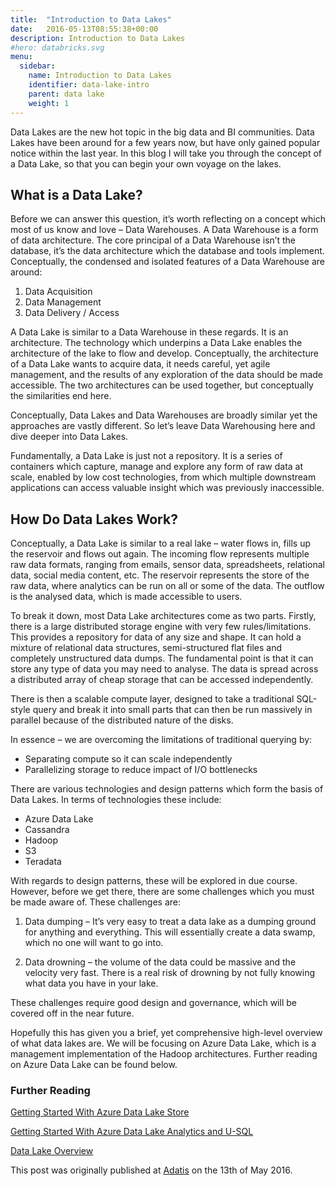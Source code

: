 ```yaml
---
title:  "Introduction to Data Lakes"
date:   2016-05-13T08:55:38+00:00
description: Introduction to Data Lakes
#hero: databricks.svg
menu:
  sidebar:
    name: Introduction to Data Lakes
    identifier: data-lake-intro
    parent: data lake
    weight: 1
---
```

Data Lakes are the new hot topic in the big data and BI communities. Data Lakes have been around for a few years now, but have only gained popular notice within the last year. In this blog I will take you through the concept of a Data Lake, so that you can begin your own voyage on the lakes.

## What is a Data Lake?
Before we can answer this question, it’s worth reflecting on a concept which most of us know and love – Data Warehouses. A Data Warehouse is a form of data architecture. The core principal of a Data Warehouse isn’t the database, it’s the data architecture which the database and tools implement. Conceptually, the condensed and isolated features of a Data Warehouse are around:

1. Data Acquisition
2. Data Management
3. Data Delivery / Access

A Data Lake is similar to a Data Warehouse in these regards. It is an architecture. The technology which underpins a Data Lake enables the architecture of the lake to flow and develop. Conceptually, the architecture of a Data Lake wants to acquire data, it needs careful, yet agile management, and the results of any exploration of the data should be made accessible. The two architectures can be used together, but conceptually the similarities end here.

Conceptually, Data Lakes and Data Warehouses are broadly similar yet the approaches are vastly different. So let’s leave Data Warehousing here and dive deeper into Data Lakes.

Fundamentally, a Data Lake is just not a repository. It is a series of containers which capture, manage and explore any form of raw data at scale, enabled by low cost technologies, from which multiple downstream applications can access valuable insight which was previously inaccessible.

## How Do Data Lakes Work?
Conceptually, a Data Lake is similar to a real lake – water flows in, fills up the reservoir and flows out again. The incoming flow represents multiple raw data formats, ranging from emails, sensor data, spreadsheets, relational data, social media content, etc. The reservoir represents the store of the raw data, where analytics can be run on all or some of the data. The outflow is the analysed data, which is made accessible to users.

To break it down, most Data Lake architectures come as two parts. Firstly, there is a large distributed storage engine with very few rules/limitations. This provides a repository for data of any size and shape. It can hold a mixture of relational data structures, semi-structured flat files and completely unstructured data dumps. The fundamental point is that it can store any type of data you may need to analyse. The data is spread across a distributed array of cheap storage that can be accessed independently.

There is then a scalable compute layer, designed to take a traditional SQL-style query and break it into small parts that can then be run massively in parallel because of the distributed nature of the disks.

In essence – we are overcoming the limitations of
traditional querying by:

-  Separating compute so it can scale independently
- Parallelizing storage to reduce impact of I/O bottlenecks

There are various technologies and design patterns which form the basis of Data
Lakes. In terms of technologies these include:

- Azure Data Lake
- Cassandra
- Hadoop
- S3
- Teradata

With regards to design patterns, these will be explored in due course. However, before we get there, there are some challenges which you must be made aware of. These challenges are:

1. Data dumping – It’s very easy to treat a data lake as a dumping ground for anything and everything. This will essentially create a data swamp, which no one will want to go into.

2. Data drowning – the volume of the data could be massive and the velocity very fast. There is a real risk of drowning by not fully knowing what data you have in your lake.

These challenges require good design and governance, which will be covered off in the near future.

Hopefully this has given you a brief, yet comprehensive high-level overview of what data lakes are. We will be focusing on Azure Data Lake, which is a management implementation of the Hadoop architectures. Further reading on Azure Data Lake can be found below.

### Further Reading
[Getting Started With Azure Data Lake Store](https://adatis.co.uk/Getting-Started-with-Azure-Data-Lake-Store/)

[Getting Started With Azure Data Lake Analytics and U-SQL](http://adatis.co.uk/getting-started-with-azure-data-lake-analytics-u-sql/)

[Data Lake Overview](https://azure.microsoft.com/en-us/solutions/data-lake/)

This post was originally published at [Adatis](https://adatis.co.uk/introduction-to-data-lakes/) on the 13th of May 2016.